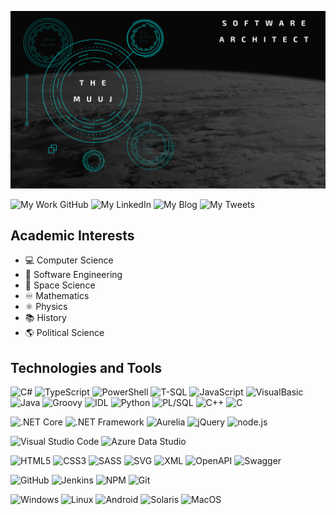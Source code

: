 ![TheMuuj, Software Architect](assets/apollo.png)

![My Work GitHub](https://img.shields.io/badge/GitHub-My%20Work%20Account-gray?logo=github&labelColor=181717&logoColor=white&link=https://github.com/matthew-jackson-hms)
![My LinkedIn](https://img.shields.io/badge/LinkedIn-My%20Profile-gray?logo=linkedin&labelColor=0077b5&logoColor=white&link=https://www.linkedin.com/in/matthew-w-jackson/)
![My Blog](https://img.shields.io/badge/themuuj%2Ecom-My%20Blog-gray?logo=rss&labelColor=2879d0&logoColor=white&link=http://themuuj.com/)
![My Tweets](https://img.shields.io/badge/Twitter-My%20Tweets-gray?logo=twitter&logoColor=white&labelColor=1DA1F2&link=https://twitter.com/TheMuuj)


## Academic Interests

- :computer: Computer Science
- :floppy_disk: Software Engineering
- :rocket: Space Science
- :infinity: Mathematics
- :atom_symbol: Physics
- :books: History
- :earth_americas: Political Science

## Technologies and Tools

![C#](https://img.shields.io/badge/lang-C%23-brightgreen?logo=c-sharp)
![TypeScript](https://img.shields.io/badge/lang-TypeScript-brightgreen?logo=typescript)
![PowerShell](https://img.shields.io/badge/lang-PowerShell-brightgreen?logo=powershell)
![T-SQL](https://img.shields.io/badge/lang-TSQL-brightgreen?logo=microsoft-sql-server)
![JavaScript](https://img.shields.io/badge/lang-JavaScript-greenyellow?logo=javascript)
![VisualBasic](https://img.shields.io/badge/lang-VisualBasic-greenyellow?logo=visual-studio)
![Java](https://img.shields.io/badge/lang-Java-greenyellow?logo=java)
![Groovy](https://img.shields.io/badge/lang-Java-green?logo=groovy)
![IDL](https://img.shields.io/badge/lang-IDL-green)
![Python](https://img.shields.io/badge/lang-Python-yellowgreen?logo=python)
![PL/SQL](https://img.shields.io/badge/lang-PLSQL-yellowgreen?logo=oracle)
![C++](https://img.shields.io/badge/lang-C%2B%2B-yellowgreen?logo=c%2B%2B)
![C](https://img.shields.io/badge/lang-C-yellow?logo=c)

![.NET Core](https://img.shields.io/badge/framework-.NET%20Core-brightgreen?logo=%2Enet)
![.NET Framework](https://img.shields.io/badge/framework-.NET%20Framework-brightgreen?logo=%2Enet)
![Aurelia](https://img.shields.io/badge/framework-Aurelia-brightgreen?logo=aurelia)
![jQuery](https://img.shields.io/badge/framework-jQuery-greenyellow?logo=jquery)
![node.js](https://img.shields.io/badge/framework-node%2Ejs-green?logo=node%2Ejs)

![Visual Studio Code](https://img.shields.io/badge/editor-VSCode-brightgreen?logo=visual-studio-code)
![Azure Data Studio](https://img.shields.io/badge/editor-Azure%20Data%20Studio-brightgreen?logo=azure-devops)

![HTML5](https://img.shields.io/badge/tech-HTML5-brightgreen?logo=html5)
![CSS3](https://img.shields.io/badge/tech-CSS3-brightgreen?logo=css3)
![SASS](https://img.shields.io/badge/tech-SASS-brightgreen?logo=sass)
![SVG](https://img.shields.io/badge/tech-SVG-brightgreen?logo=svg)
![XML](https://img.shields.io/badge/tech-XML-brightgreen?logo=w3c)
![OpenAPI](https://img.shields.io/badge/tech-OpenAPI-green?logo=openapi-initiative)
![Swagger](https://img.shields.io/badge/tech-Swagger-green?logo=swagger)

![GitHub](https://img.shields.io/badge/tool-GitHub-brightgreen?logo=github)
![Jenkins](https://img.shields.io/badge/tool-Jenkins-greenyellow?logo=jenkins)
![NPM](https://img.shields.io/badge/tool-NPM-greenyellow?logo=npm)
![Git](https://img.shields.io/badge/tool-Git-green?logo=git)

![Windows](https://img.shields.io/badge/os-Windows-brightgreen?logo=windows)
![Linux](https://img.shields.io/badge/os-Linux-greenyellow?logo=linux)
![Android](https://img.shields.io/badge/os-Android-green?logo=android)
![Solaris](https://img.shields.io/badge/os-Solaris-yellowgreen?logo=oracle)
![MacOS](https://img.shields.io/badge/os-Solaris-yellow?logo=apple)
